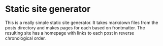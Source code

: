 # Static site generator

This is a really simple static site generator. It takes markdown files from the
posts directory and makes pages for each based on frontmatter. The resulting
site has a homepage with links to each post in reverse chronological order.
